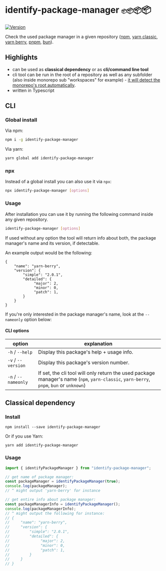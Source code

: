 # identify-package-manager <span style="font-size: 16px">📦</span><span style="font-size: 20px">📦</span><span style="font-size: 24px">📦</span><span style="font-size: 28px">📦</span>

[![Version](https://img.shields.io/npm/v/identify-package-manager)](https://www.npmjs.com/package/identify-package-manager)

Check the used package manager in a given repository ([npm](https://www.npmjs.com/), [yarn classic](https://classic.yarnpkg.com), [yarn berry](https://yarnpkg.com), [pnpm](https://pnpm.io/), [bun](https://https://bun.sh/)).

## Highlights

- can be used as **classical dependency** or as **cli/command line tool**
- cli tool can be run in the root of a repository as well as any subfolder (also inside monorepo sub "workspaces" for example) - [it will detect the monorepo's root automatically](https://www.npmjs.com/package/identify-monorepo-root).
- written in Typescript

## CLI

### Global install

Via npm:

```bash
npm i -g identify-package-manager
```

Via yarn:

```bash
yarn global add identify-package-manager
```

### npx

Instead of a global install you can also use it via `npx`:

```bash
npx identify-package-manager [options]
```

### Usage

After installation you can use it by running the following command inside any given repository.

```bash
identify-package-manager [options]
```

If used without any option the tool will return info about both, the package manager's name and its version, if detectable.

An example output would be the following:

```
{
    "name": "yarn-berry",
    "version": {
        "simple": "2.0.1",
        "detailed": {
             "major": 2,
             "minor": 0,
             "patch": 1,
        }
    }
}
```

If you're only interested in the package manager's name, look at the `--nameonly` option below:

#### CLI options

| option              | explanation                                                                                                                             |
| ------------------- | --------------------------------------------------------------------------------------------------------------------------------------- |
| `-h` / `--help`     | Display this package's help + usage info.                                                                                               |
| `-v` / `--version`  | Display this package's version number.                                                                                                  |
| `-n` / `--nameonly` | If set, the cli tool will only return the used package manager's name (`npm`, `yarn-classic`, `yarn-berry`, `pnpm`, `bun` or `unknown`) |

## Classical dependency

### Install

```
npm install --save identify-package-manager
```

Or if you use Yarn:

```
yarn add identify-package-manager
```

### Usage

```typescript
import { identifyPackageManager } from "identify-package-manager";

// get name of package manager:
const packageManager = identifyPackageManager(true);
console.log(packageManager);
// ^ might output 'yarn-berry' for instance

// get entire info about package manager:
const packageManagerInfo = identifyPackageManager();
console.log(packageManagerInfo);
// ^ might output the following for instance:
// {
//     "name": "yarn-berry",
//     "version": {
//         "simple": "2.0.1",
//         "detailed": {
//              "major": 2,
//              "minor": 0,
//              "patch": 1,
//         }
//     }
// }
```
